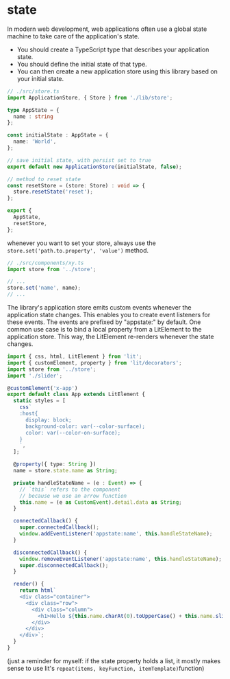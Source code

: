 # state

In modern web development, web applications often use a global state machine to take care of the application's state.
* You should create a TypeScript type that describes your application state.
* You should define the initial state of that type.
* You can then create a new application store using this library based on your initial state.

```typescript
// ./src/store.ts
import ApplicationStore, { Store } from './lib/store';

type AppState = {
  name : string
};

const initialState : AppState = {
  name: 'World',
};

// save initial state, with persist set to true
export default new ApplicationStore(initialState, false);

// method to reset state
const resetStore = (store: Store) : void => {
  store.resetState('reset');
};

export {
  AppState,
  resetStore,
};
```

whenever you want to set your store, always use the `store.set('path.to.property', 'value')` method.
```typescript
// ./src/components/xy.ts
import store from '../store';

// ...
store.set('name', name);
// ...
```

The library's application store emits custom events whenever the application state changes. 
This enables you to create event listeners for these events.
The events are prefixed by "appstate:" by default.
One common use case is to bind a local property from a LitElement to the application store. This way, the LitElement re-renders whenever the state changes.

```typescript
import { css, html, LitElement } from 'lit';
import { customElement, property } from 'lit/decorators';
import store from '../store';
import './slider';

@customElement('x-app')
export default class App extends LitElement {
  static styles = [
    css`
    :host{
      display: block;
      background-color: var(--color-surface);
      color: var(--color-on-surface);
    }
    `,
  ];

  @property({ type: String })
  name = store.state.name as String;

  private handleStateName = (e : Event) => {
    // `this` refers to the component
    // because we use an arrow function
    this.name = (e as CustomEvent).detail.data as String;
  }

  connectedCallback() {
    super.connectedCallback();
    window.addEventListener('appstate:name', this.handleStateName);
  }

  disconnectedCallback() {
    window.removeEventListener('appstate:name', this.handleStateName);
    super.disconnectedCallback();
  }

  render() {
    return html`
    <div class="container">
      <div class="row">
        <div class="column">
          <h1>Hello ${this.name.charAt(0).toUpperCase() + this.name.slice(1)}!</h1>
        </div>
      </div>
    </div>`;
  }
}
```

(just a reminder for myself: if the state property holds a list, it mostly makes sense to use lit's `repeat(items, keyFunction, itemTemplate)`function)